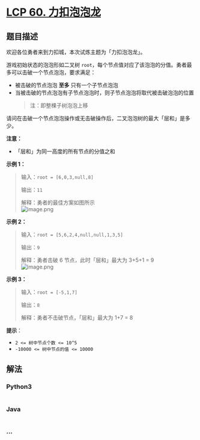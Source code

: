 # [LCP 60. 力扣泡泡龙](https://leetcode.cn/problems/WInSav)

## 题目描述

<!-- 这里写题目描述 -->

欢迎各位勇者来到力扣城，本次试炼主题为「力扣泡泡龙」。

游戏初始状态的泡泡形如二叉树 `root`，每个节点值对应了该泡泡的分值。勇者最多可以击破一个节点泡泡，要求满足：

-   被击破的节点泡泡 **至多** 只有一个子节点泡泡
-   当被击破的节点泡泡有子节点泡泡时，则子节点泡泡将取代被击破泡泡的位置
    > 注：即整棵子树泡泡上移

请问在击破一个节点泡泡操作或无击破操作后，二叉泡泡树的最大「层和」是多少。

**注意：**

-   「层和」为同一高度的所有节点的分值之和

**示例 1：**

> 输入：`root = [6,0,3,null,8]`
>
> 输出：`11`
>
> 解释：勇者的最佳方案如图所示
> <br>![image.png](https://fastly.jsdelivr.net/gh/doocs/leetcode@main/lcp/LCP%2060.%20%E5%8A%9B%E6%89%A3%E6%B3%A1%E6%B3%A1%E9%BE%99/images/1648180809-XSWPLu-image.png)

**示例 2：**

> 输入：`root = [5,6,2,4,null,null,1,3,5]`
>
> 输出：`9`
>
> 解释：勇者击破 6 节点，此时「层和」最大为 3+5+1 = 9
> <br>![image.png](https://fastly.jsdelivr.net/gh/doocs/leetcode@main/lcp/LCP%2060.%20%E5%8A%9B%E6%89%A3%E6%B3%A1%E6%B3%A1%E9%BE%99/images/1648180769-TLpYop-image.png)

**示例 3：**

> 输入：`root = [-5,1,7]`
>
> 输出：`8`
>
> 解释：勇者不击破节点，「层和」最大为 1+7 = 8

**提示**：

-   `2 <= 树中节点个数 <= 10^5`
-   `-10000 <= 树中节点的值 <= 10000`

## 解法

<!-- 这里可写通用的实现逻辑 -->

<!-- tabs:start -->

### **Python3**

<!-- 这里可写当前语言的特殊实现逻辑 -->

```python

```

### **Java**

<!-- 这里可写当前语言的特殊实现逻辑 -->

```java

```

### **...**

```

```

<!-- tabs:end -->
